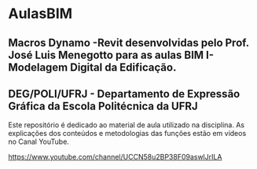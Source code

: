 # AulasBIM
Macros Dynamo -Revit desenvolvidas pelo Prof. José Luis Menegotto para as aulas 
BIM I- Modelagem Digital da Edificação. 
--------------------------------------------------------------------------------
 DEG/POLI/UFRJ - Departamento de Expressão Gráfica da Escola Politécnica da UFRJ
--------------------------------------------------------------------------------
Este repositório é dedicado ao material de aula utilizado na disciplina.
As explicações dos conteúdos e metodologias das funções estão em vídeos 
no Canal YouTube.

https://www.youtube.com/channel/UCCN58u2BP38F09aswlJrILA
